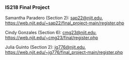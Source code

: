 ### IS218 Final Project 

Samantha Paradero (Section 2): sap22@njit.edu, https://web.njit.edu/~sap22/final_project-main/register.php


Cindy Gonzales (Section 6): cmg23@njit.edu, https://web.njit.edu/~cmg23/final/register.php


Julia Guinto (Section 2): jg776@njit.edu, https://web.njit.edu/~jg776/final_project-main/register.php
